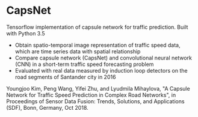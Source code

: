 # CapsNet
Tensorflow implementation of capsule network for traffic prediction.
Built with Python 3.5

- Obtain spatio-temporal image representation of traffic speed data, which are time series data with spatial relationship
- Compare capsule network (CapsNet) and convolutional neural network (CNN) in a short-term traffic speed forecasting problem
- Evaluated with real data measured by induction loop detectors on the road segments of Santander city in 2016 

Youngjoo Kim, Peng Wang, Yifei Zhu, and Lyudmila Mihaylova, "A Capsule Network for Traffic Speed Prediction in Complex Road Networks", in Proceedings of Sensor Data Fusion: Trends, Solutions, and Applications (SDF), Bonn, Germany, Oct 2018.
